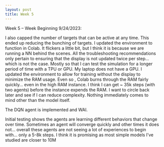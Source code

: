 ```yaml
---
layout: post
title: Week 5
---
```


Week 5 – Week Beginning 9/24/2023:

I also capped the number of targets that can be active at any time. This ended up reducing the bunching of targets.
I updated the environment to function in Colab. It flickers a little bit, but I think it is because we are running a NN behind the scenes. All the troubleshooting recommendations only pertain to ensuring that the display is not updated twice per step… which is not the case.  Mostly so that I can test the simulation for a longer period of time with a TPU or GPU. My laptop does not have a GPU.
I updated the environment to allow for training without the display to minimize the RAM usage. Even so , Colab burns through the RAM fairly quickly… even in the high RAM instance. I think I can get ~ 35k steps (with two agents) before the instance expends the RAM. I want to circle back later and see if I can reduce complexity. Nothing immediately comes to mind other than the model itself.

The DQN agent is implemented and WAI.

Initial testing shows the agents are learning different behaviors that change over time. Sometimes an agent will converge quickly and other times it does not… overall these agents are not seeing a lot of experiences to begin with… only a 5-8k steps. I think it is promising as most simple models I’ve studied are closer to 10M
